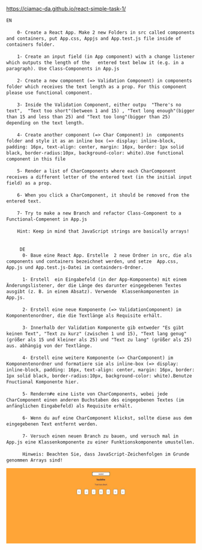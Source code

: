 https://ciamac-da.github.io/react-simple-task-1/

    EN
         
        0- Create a React App. Make 2 new Folders in src called components and containers, put App.css, Appjs and App.test.js file inside of containers folder.

        1- Create an input field (in App component) with a change listener which outputs the length of the   entered text below it (e.g. in a paragraph). Use Class-Components in App.js 
          
        2- Create a new component (=> Validation Component) in components folder which receives the text length as a prop. For this component please use functional component.
         
        3- Inside the Validation Component, either outpu  "There's no text",  "Text too short"(between 1 and 15) , "Text long enough"(bigger than 15 and less than 25) and "Text too long"(bigger than 25) depending on the text length. 
        
        4- Create another component (=> Char Component) in  components folder and style it as an inline box (=> display: inline-block, padding: 16px, text-align: center, margin: 16px, border: 1px solid black, border-radius:10px, background-color: white).Use functional component in this file

        5- Render a list of CharComponents where each CharComponent receives a different letter of the entered text (in the initial input field) as a prop.
         
        6- When you click a CharComponent, it should be removed from the entered text.

        7- Try to make a new Branch and refactor Class-Component to a Functional-Compenent in App.js

        Hint: Keep in mind that JavaScript strings are basically arrays!


         DE 
          0- Baue eine React App. Erstelle  2 neue Ordner in src, die als components und containers bezeichnet werden, und setze  App.css, App.js und App.test.js-Datei im containders-Ordner.

          1- Erstell  ein Eingabefeld (in der App-Komponente) mit einem Änderungslistener, der die Länge des darunter eingegebenen Textes ausgibt (z. B. in einem Absatz). Verwende  Klassenkomponenten in App.js.

          2- Erstell eine neue Komponente (=> ValidationComponent) im Komponentenordner, die die Textlänge als Requisite erhält.

          3- Innerhalb der Validation Komponente gib entweder "Es gibt keinen Text", "Text zu kurz" (zwischen 1 und 15), "Text lang genug" (größer als 15 und kleiner als 25) und "Text zu lang" (größer als 25) aus. abhängig von der Textlänge.

          4- Erstell eine weitere Komponente (=> CharComponent) im Komponentenordner und formatiere sie als inline-box (=> display: inline-block, padding: 16px, text-align: center, margin: 16px, border: 1px solid black, border-radius:10px, background-color: white).Benutze Fnuctional Komponente hier.

          5- Rendern#e eine Liste von CharComponents, wobei jede CharComponent einen anderen Buchstaben des eingegebenen Textes (im anfänglichen Eingabefeld) als Requisite erhält.

          6- Wenn du auf eine CharComponent klickst, sollte diese aus dem eingegebenen Text entfernt werden.

          7- Versuch einen neuen Branch zu bauen, und versuch mal in App.js eine Klassenkomponente zu einer Funktionskomponente umustellen.

          Hinweis: Beachten Sie, dass JavaScript-Zeichenfolgen im Grunde genommen Arrays sind!


![](readmeImage/1.jpg)